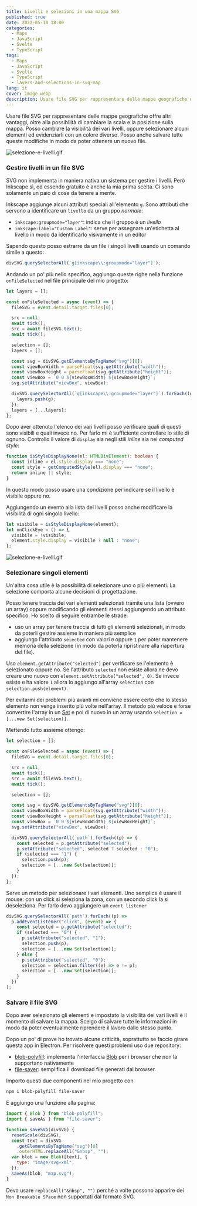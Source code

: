 ```yaml
---
title: Livelli e selezioni in una mappa SVG
published: true
date: 2022-05-10 18:00
categories:
  - Maps
  - JavaScript
  - Svelte
  - TypeScript
tags:
  - Maps
  - JavaScript
  - Svelte
  - TypeScript
  - layers-and-selections-in-svg-map
lang: it
cover: image.webp
description: Usare file SVG per rappresentare delle mappe geografiche offre altri vantaggi, oltre alla possibilità di cambiare la scala e la posizione sulla mappa. Posso cambiare la visibilità dei vari livelli, oppure selezionare alcuni elementi ed evidenziarli con un colore diverso. Posso anche salvare tutte queste modifiche in modo da poter ottenere un nuovo file.
---
```


Usare file SVG per rappresentare delle mappe geografiche offre altri vantaggi, oltre alla possibilità di cambiare la scala e la posizione sulla mappa. Posso cambiare la visibilità dei vari livelli, oppure selezionare alcuni elementi ed evidenziarli con un colore diverso. Posso anche salvare tutte queste modifiche in modo da poter ottenere un nuovo file.

![selezione-e-livelli.gif](./selezione-e-livelli.gif)

### Gestire livelli in un file SVG

SVG non implementa in maniera nativa un sistema per gestire i livelli. Però Inkscape sì, ed essendo gratuito è anche la mia prima scelta. Ci sono solamente un paio di cose da tenere a mente.

Inkscape aggiunge alcuni attributi speciali all'elemento `g`. Sono attributi che servono a identificare un `livello` da un gruppo _normale_:

- `inkscape:groupmode="layer"`: indica che il gruppo è un _livello_
- `inkscape:label="Custom Label"`: serve per assegnare un'etichetta al livello in modo da identificarlo visivamente in un editor

Sapendo questo posso estrarre da un file i singoli livelli usando un comando simile a questo:

```js
divSVG.querySelectorAll(`g[inkscape\\:groupmode="layer"]`);
```

Andando un po' più nello specifico, aggiungo queste righe nella funzione `onFileSelected` nel file principale del mio progetto:

```ts
let layers = [];

const onFileSelected = async (event) => {
  fileSVG = event.detail.target.files[0];

  src = null;
  await tick();
  src = await fileSVG.text();
  await tick();

  selection = [];
  layers = [];

  const svg = divSVG.getElementsByTagName("svg")[0];
  const viewBoxWidth = parseFloat(svg.getAttribute("width"));
  const viewBoxHeight = parseFloat(svg.getAttribute("height"));
  const viewBox = `0 0 ${viewBoxWidth} ${viewBoxHeight}`;
  svg.setAttribute("viewBox", viewBox);

  divSVG.querySelectorAll(`g[inkscape\\:groupmode="layer"]`).forEach((g) => {
    layers.push(g);
  });
  layers = [...layers];
};
```

Dopo aver ottenuto l'elenco dei vari livelli posso verificare quali di questi sono visibili e quali invece no. Per farlo mi è sufficiente controllare lo stile di ognuno. Controllo il valore di `display` sia negli stili _inline_ sia nei _computed style_:

```ts
function isStyleDisplayNone(el: HTMLDivElement): boolean {
  const inline = el.style.display === "none";
  const style = getComputedStyle(el).display === "none";
  return inline || style;
}
```

In questo modo posso usare una condizione per indicare se il livello è visibile oppure no.

Aggiungendo un evento alla lista dei livelli posso anche modificare la visibilità di ogni singolo livello:

```ts
let visibile = isStyleDisplayNone(element);
let onClickEye = () => {
  visibile = !visibile;
  element.style.display = visibile ? null : "none";
};
```

![selezione-e-livelli.gif](./selezione-e-livelli.gif)

### Selezionare singoli elementi

Un'altra cosa utile è la possibilità di selezionare uno o più elementi. La selezione comporta alcune decisioni di progettazione.

Posso tenere traccia dei vari elementi selezionati tramite una lista (ovvero un array) oppure modificando gli elementi stessi aggiungendo un attributo specifico. Ho scelto di seguire entrambe le strade:

- uso un array per tenere traccia di tutti gli elementi selezionati, in modo da poterli gestire assieme in maniera più semplice
- aggiungo l'attributo `selected` con valori `0` oppure `1` per poter mantenere memoria della selezione (in modo da poterla ripristinare alla riapertura del file).

Uso `element.getAttribute("selected")` per verificare se l'elemento è selezionato oppure no. Se l'attributo `selected` non esiste allora ne devo creare uno nuovo con `element.setAttribute("selected", 0)`. Se invece esiste e ha valore `1` allora lo aggiungo all'array `selection` con `selection.push(element)`.

Per evitarmi dei problemi più avanti mi conviene essere certo che lo stesso elemento non venga inserito più volte nell'array. Il metodo più veloce è forse convertire l'array in un [Set](https://developer.mozilla.org/en-US/docs/Web/JavaScript/Reference/Global_Objects/Set) e poi di nuovo in un array usando `selection = [...new Set(selection)]`.

Mettendo tutto assieme ottengo:

```ts
let selection = [];

const onFileSelected = async (event) => {
  fileSVG = event.detail.target.files[0];

  src = null;
  await tick();
  src = await fileSVG.text();
  await tick();

  selection = [];

  const svg = divSVG.getElementsByTagName("svg")[0];
  const viewBoxWidth = parseFloat(svg.getAttribute("width"));
  const viewBoxHeight = parseFloat(svg.getAttribute("height"));
  const viewBox = `0 0 ${viewBoxWidth} ${viewBoxHeight}`;
  svg.setAttribute("viewBox", viewBox);

  divSVG.querySelectorAll(`path`).forEach((p) => {
    const selected = p.getAttribute("selected");
    p.setAttribute("selected", selected ? selected : "0");
    if (selected === "1") {
      selection.push(p);
      selection = [...new Set(selection)];
    }
  });
};
```

Serve un metodo per selezionare i vari elementi. Uno semplice è usare il mouse: con un click si seleziona la zona, con un secondo click la si deseleziona. Per farlo devo aggiungere un `event listener`

```js
divSVG.querySelectorAll(`path`).forEach((p) =>
  p.addEventListener("click", (event) => {
    const selected = p.getAttribute("selected");
    if (selected === "0") {
      p.setAttribute("selected", "1");
      selection.push(p);
      selection = [...new Set(selection)];
    } else {
      p.setAttribute("selected", "0");
      selection = selection.filter((e) => e != p);
      selection = [...new Set(selection)];
    }
  })
);
```

### Salvare il file SVG

Dopo aver selezionato gli elementi e impostato la visibilità dei vari livelli è il momento di salvare la mappa. Scelgo di salvare tutte le informazioni in modo da poter eventualmente riprendere il lavoro dallo stesso punto.

Dopo un po' di prove ho trovato alcune criticità, soprattutto se faccio girare questa app in Electron. Per risolvere questi problemi uso due repository:

- [blob-polyfill](https://www.npmjs.com/package/blob-polyfill): implementa l'interfaccia [Blob](https://developer.mozilla.org/en-US/docs/Web/API/Blob) per i browser che non la supportano nativamente
- [file-saver](https://www.npmjs.com/package/file-saver): semplifica il download file generati dal browser.

Importo questi due componenti nel mio progetto con

```bash
npm i blob-polyfill file-saver
```

E aggiungo una funzione alla pagina:

```js
import { Blob } from "blob-polyfill";
import { saveAs } from "file-saver";

function saveSVG(divSVG) {
  resetScale(divSVG);
  const text = divSVG
    .getElementsByTagName("svg")[0]
    .outerHTML.replaceAll("&nbsp", "");
  var blob = new Blob([text], {
    type: "image/svg+xml",
  });
  saveAs(blob, "map.svg");
}
```

Devo usare `replaceAll("&nbsp", "")` perché a volte possono apparire dei `Non Breakable SPace` non supportati dal formato SVG.
